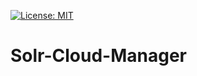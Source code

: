 [![License: MIT](https://img.shields.io/badge/License-BSD-blue.svg)](https://raw.githubusercontent.com/MighTguY/Solr-Cloud-Manager/master/LICENSE)

# Solr-Cloud-Manager